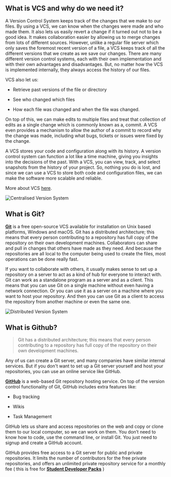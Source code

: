 ## What is VCS and why do we need it?

A Version Control System keeps track of the changes that we make to our files. By using a VCS, we can know when the changes were made and who made them. It also lets us easily revert a change if it turned out not to be a good idea. It makes collaboration easier by allowing us to merge changes from lots of different sources. However, unlike a regular file server which only saves the foremost recent version of a file, a VCS keeps track of all the different versions that we create as we save our changes. There are many different version control systems, each with their own implementation and with their own advantages and disadvantages. But, no matter how the VCS is implemented internally, they always access the history of our files.

VCS also let us: 

* Retrieve past versions of the file or directory

* See who changed which files

* How each file was changed and when the file was changed. 

On top of this, we can make edits to multiple files and treat that collection of edits as a single change which is commonly known as a, commit. A VCS even provides a mechanism to allow the author of a commit to record why the change was made, including what bugs, tickets or issues were fixed by the change.

A VCS stores your code and configuration along with its history. A version control system can function a lot like a time machine, giving you insights into the decisions of the past. With a VCS, you can view, track, and select snapshots from the history of your project. So, nothing you do is lost, and since we can use a VCS to store both code and configuration files, we can make the software more scalable and reliable.

More about VCS [here](https://git-scm.com/book/en/v2/Getting-Started-About-Version-Control).

![Centralised Version System](https://drive.google.com/uc?export=view&id=1MgCOg7EXFXq5w5xm6xIsR7pKjKWYrRKK)

## What is Git?

[**Git**](https://git-scm.com/) is a free open-source VCS available for installation on Unix based platforms, Windows and macOS. Git has a distributed architecture; this means that every person contributing to a repository has full copy of the repository on their own development machines.
Collaborators can share and pull in changes that others have made as they need. And because the repositories are all local to the computer being used to create the files, most operations can be done really fast. 

If you want to collaborate with others, it usually makes sense to set up a repository on a server to act as a kind of hub for everyone to interact with. Git can work as a standalone program as a server and as a client. This means that you can use Git on a single machine without even having a network connection. Or you can use it as a server on a machine where you want to host your repository. And then you can use Git as a client to access the repository from another machine or even the same one.

![Distributed Version System](https://drive.google.com/uc?export=view&id=1XbrDGAkaYHuG05-gFwauH3URJM7m8muH)

## What is Github?

>	Git has a distributed architecture; this means that every person contributing to a repository has full copy of the repository on their own development machines.

Any of us can create a Git server, and many companies have similar internal services. But if you don't want to set up a Git server yourself and host your repositories, you can use an online service like GitHub. 

[**GitHub**](https://github.com/) is a web-based Git repository hosting service. On top of the version control functionality of Git, GitHub includes extra features like:

* Bug tracking

* Wikis

* Task Management

GitHub lets us share and access repositories on the web and copy or clone them to our local computer, so we can work on them. You don’t need to know how to code, use the command line, or install Git. You just need to signup and create a GitHub account.

GitHub provides free access to a Git server for public and private repositories. It limits the number of contributors for the free private repositories, and offers an unlimited private repository service for a monthly fee ( this is free for [**Student Developer Packs**](https://education.github.com/pack) )
